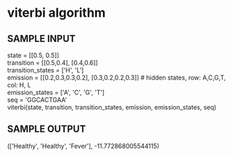 # viterbi algorithm

## SAMPLE INPUT <br>
state = [[0.5, 0.5]] <br>
transition = [[0.5,0.4], [0.4,0.6]] <br>
transition_states = ['H', 'L'] <br>
emission = [[0.2,0.3,0.3,0.2], [0.3,0.2,0.2,0.3]] # hidden states, row: A,C,G,T, col: H, L <br>
emission_states = ['A', 'C', 'G', 'T'] <br>
seq = 'GGCACTGAA' <br>
viterbi(state, transition, transition_states, emission, emission_states, seq) <br>

## SAMPLE OUTPUT <br>
(['Healthy', 'Healthy', 'Fever'], -11.772868005544115)
